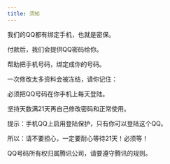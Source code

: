 ```yaml
---
title: 须知
---
```

<p>我们的QQ都有绑定手机，也就是密保。</p>
<p>付款后，我们会提供QQ密码给你。</p>
<p>帮助把手机号码，绑定成你的号码。</p>
<p>一次修改太多资料会被冻结，请你记住：</p>
<p>必须把QQ号码在你手机上每天登陆。</p>
<p>坚持天数满21天再自己修改密码和正常使用。</p>
<p>提示：手机QQ上启用登陆保护，只有你可以登陆这个QQ。</p>
<p>所以：请不要担心，一定要耐心等待21天！必须等！</p>
<p>QQ号码所有权归属腾讯公司，请要遵守腾讯的规则。</p>
